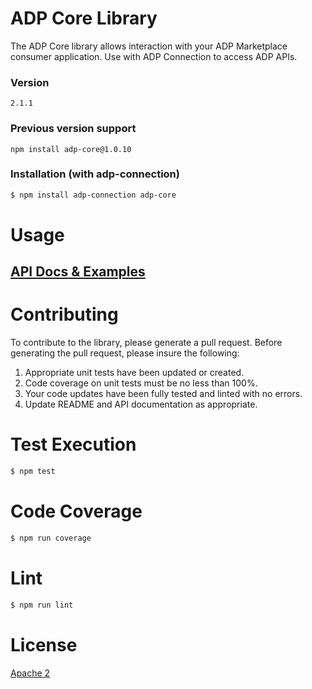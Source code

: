 # ADP Core Library

The ADP Core library allows interaction with your ADP Marketplace consumer application. Use with ADP Connection to access ADP APIs.

### Version
`2.1.1`

### Previous version support 
`npm install adp-core@1.0.10`

### Installation (with adp-connection)
```sh
$ npm install adp-connection adp-core
```

# Usage 
## [API Docs & Examples](docs)

# Contributing
To contribute to the library, please generate a pull request. Before generating the pull request, please insure the following:
1. Appropriate unit tests have been updated or created.
2. Code coverage on unit tests must be no less than 100%.
3. Your code updates have been fully tested and linted with no errors. 
4. Update README and API documentation as appropriate.


# Test Execution
```sh
$ npm test
```

# Code Coverage
```sh
$ npm run coverage
```

# Lint
```sh
$ npm run lint
```

# License 
[Apache 2](http://www.apache.org/licenses/LICENSE-2.0)

